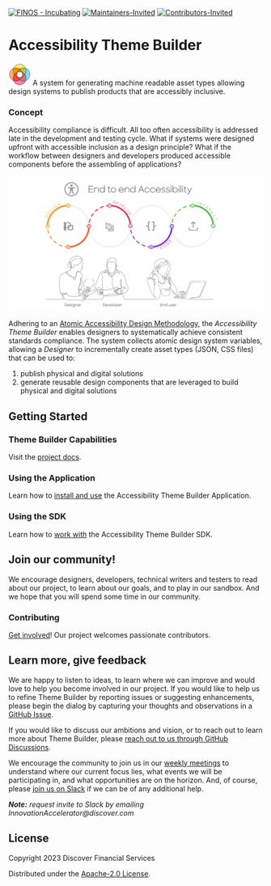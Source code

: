 [![FINOS - Incubating](https://cdn.jsdelivr.net/gh/finos/contrib-toolbox@master/images/badge-incubating.svg)](https://community.finos.org/docs/governance/Software-Projects/stages/incubating) [![Maintainers-Invited](https://img.shields.io/badge/Maintainers-Wanted-blueviolet)](./CONTRIBUTE.md) [![Contributors-Invited](https://img.shields.io/badge/Contributors-Wanted-blue)](./CONTRIBUTE.md)
# Accessibility Theme Builder
![logo](./_images/tb-logo-sm.png) A system for generating machine readable asset types allowing design systems to publish products that are accessibly inclusive.

### Concept
Accessibility compliance is difficult. All too often accessibility is addressed late in the development and testing cycle. What if systems were designed upfront with accessible inclusion as a design principle? What if the workflow between designers and developers produced accessible components before the assembling of applications?

![workflow](./_images/gaad-a11y-e2e.png)

Adhering to an [Atomic Accessibility Design Methodology](https://finos.github.io/a11y-theme-builder/motivation/solution/), the *Accessibility Theme Builder* enables designers to systematically achieve consistent standards compliance. The system collects atomic design system variables, allowing a *Designer* to incrementally create asset types (JSON, CSS files) that can be used to:

1. publish physical and digital solutions
2. generate reusable design components that are leveraged to build physical and digital solutions

## Getting Started

### Theme Builder Capabilities
Visit the [project docs](https://finos.github.io/a11y-theme-builder).

### Using the Application
Learn how to [install and use](./DEV_GUIDE.md) the Accessibility Theme Builder Application.

### Using the SDK
Learn how to [work with](https://github.com/finos/a11y-theme-builder-sdk) the Accessibility Theme Builder SDK.

## Join our community!

We encourage designers, developers, technical writers and testers to read about our project, to learn about our goals, and to play in our sandbox.  And we hope that you will spend some time in our community.

### Contributing

[Get involved](./CONTRIBUTE.md)! Our project welcomes passionate contributors.

## Learn more, give feedback

We are happy to listen to ideas, to learn where we can improve and would love to help you become involved in our project.  If you would like to help us to refine Theme Builder by reporting issues or suggesting enhancements, please begin the dialog by capturing your thoughts and observations in a [GitHub Issue](https://github.com/finos/a11y-theme-builder/issues).

If you would like to discuss our ambitions and vision, or to reach out to learn more about Theme Builder, please [reach out to us through GitHub Discussions](https://github.com/finos/a11y-theme-builder/discussions).

We encourage the community to join us in our [weekly meetings](https://github.com/finos/a11y-theme-builder/wiki/Communication#meetings) to understand where our current focus lies, what events we will be participating in, and what opportunities are on the horizon.  And, of course, please [join us on Slack](https://a11y-l464962.slack.com) if we can be of any additional help.

_**Note:** request invite to Slack by emailing InnovationAccelerator@discover.com_

## License

Copyright 2023 Discover Financial Services

Distributed under the [Apache-2.0 License](./LICENSE).
